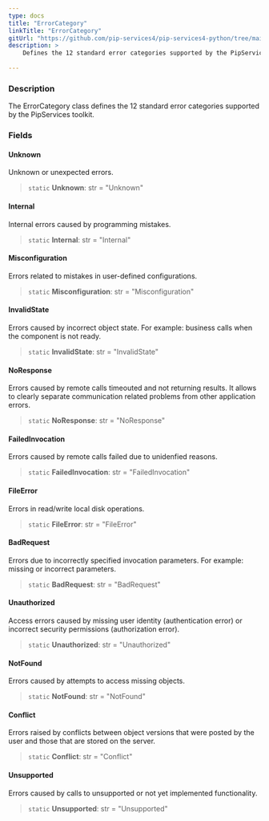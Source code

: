```yaml
---
type: docs
title: "ErrorCategory"
linkTitle: "ErrorCategory"
gitUrl: "https://github.com/pip-services4/pip-services4-python/tree/main/pip-services4-commons-python"
description: >
    Defines the 12 standard error categories supported by the PipServices toolkit.
    
---
```


### Description

The ErrorCategory class defines the 12 standard error categories supported by the PipServices toolkit.

### Fields

<span class="hide-title-link">

#### Unknown
Unknown or unexpected errors.
> `static` **Unknown**: str = "Unknown"

#### Internal
Internal errors caused by programming mistakes.
> `static` **Internal**: str = "Internal"

#### Misconfiguration	
Errors related to mistakes in user-defined configurations.
> `static` **Misconfiguration**: str = "Misconfiguration"
	
#### InvalidState
Errors caused by incorrect object state. 
For example: business calls when the component is not ready.
> `static` **InvalidState**: str = "InvalidState"
	
#### NoResponse	
Errors caused by remote calls timeouted and not returning results.
It allows to clearly separate communication related problems
from other application errors.
> `static` **NoResponse**: str = "NoResponse"

#### FailedInvocation	
Errors caused by remote calls failed due to unidenfied reasons.
> `static` **FailedInvocation**: str = "FailedInvocation"

#### FileError
Errors in read/write local disk operations.
> `static` **FileError**: str = "FileError"

#### BadRequest
Errors due to incorrectly specified invocation parameters.
For example: missing or incorrect parameters.
> `static` **BadRequest**: str = "BadRequest"
	
#### Unauthorized
Access errors caused by missing user identity (authentication error)
or incorrect security permissions (authorization error).
> `static` **Unauthorized**: str = "Unauthorized"

#### NotFound
Errors caused by attempts to access missing objects.
> `static` **NotFound**: str = "NotFound"
	
#### Conflict
Errors raised by conflicts between object versions that were
posted by the user and those that are stored on the server.
> `static` **Conflict**: str = "Conflict"	
	
#### Unsupported	
Errors caused by calls to unsupported or not yet implemented functionality.
> `static` **Unsupported**: str = "Unsupported"

</span>
